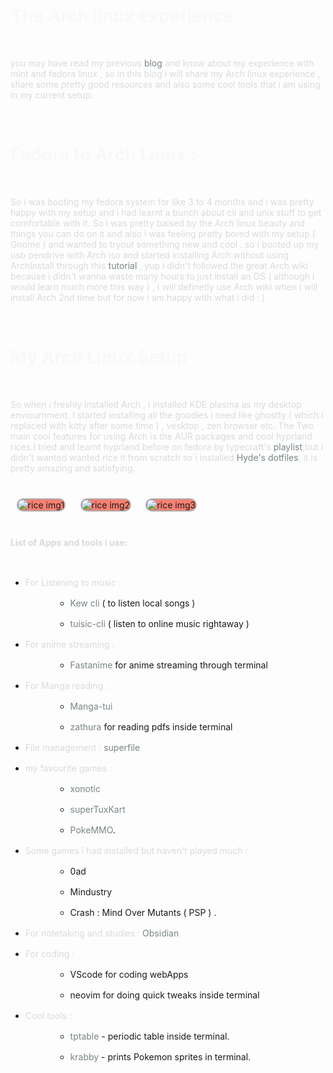 <br>


   <meta name="twitter:card" content="summary">
   <meta name="twitter:url" content="https://pikachusite.vercel.app">
   <meta name="twitter:title" content="The Pikachu">
   <meta name="twitter:description" content="My Arch Linux Experience">
   <meta name="twitter:image" content="/hyprwm3.png">


   <link rel="canonical" href="https://pikachusite.vercel.app">
   <meta name="theme-color" content="#111111">
   <meta name="mobile-web-app-capable" content="yes">
   <meta name="apple-mobile-web-app-capable" content="yes">

# The Arch linux experience 

<br>

you may have read my previous [blog](https://pikachusite.vercel.app/blogs/LinuxExp) and know about my experience with mint and fedora linux , so in this blog i will share my Arch linux experience , share some pretty good resources and also some cool tools that i am using in my current setup.


<br>

# Fedora to Arch Linux :

<br>

So i was booting my fedora system for like 3 to 4 months and i was pretty happy with my setup and i had learnt a bunch about cli and unix stuff to get comfortable with it. So i was pretty baised by the Arch linux beauty and things you can do on it and also i was feeling pretty bored with my setup ( Gnome ) and wanted to tryout something new and cool . so i booted up my usb pendrive with Arch iso and started installing Arch without using ArchInstall through this [tutorial](https://youtu.be/68z11VAYMS8?si=2Ncje1U8UHky9T8L) , yup i didn't followed the great Arch wiki because i didn't wanna waste many hours to just install an OS ( although i would learn much more this way ) , i will definetly use Arch wiki when i will install Arch 2nd time but for now i am happy with what i did : ) 

<br>

# My Arch Linux Setup : 

<br>

So when i freshly installed Arch , i installed KDE plasma as my desktop enviournment. I started installing all the goodies i need like ghostty ( which i replaced with kitty after some time ) , vesktop , zen browser etc. The Two main cool features for using Arch is the AUR packages and cool hyprland rices.I tried and learnt hyprland before on fedora by typecraft's [playlist](https://youtube.com/playlist?list=PLsz00TDipIfeDrFeSA56W1wPrYYg_Kd-b&si=1v_8W2UjE6cDv-zS),but i didn't wanted wanted rice it from scratch so i installed [Hyde's dotfiles](https://github.com/Hyde-project/hyde), it is pretty amazing and satisfying. 


<br>

<img alt="rice img1" src="/hyprwm1.png">
<img alt="rice img2" src="/hyprwm2.png">
<img alt="rice img3" src="/hyprwm3.png">

<br>
<br>

**List of Apps and tools i use:**

<br>

- For Listening to music : 
    - [Kew cli](https://github.com/ravachol/kew?tab=readme-ov-file) ( to listen local songs ) 
    - [tuisic-cli](https://github.com/Dark-Kernel/tuisic) ( listen to online music rightaway )

- For anime streaming :
    - [Fastanime](https://github.com/Benexl/FastAnime) for anime streaming through terminal   

- For Manga reading : 
    - [Manga-tui](https://github.com/josueBarretogit/manga-tui)
    - [zathura](https://github.com/pwmt/zathura) for reading pdfs inside terminal

- File management : [superfile](https://github.com/yorukot/superfile?tab=readme-ov-file#hotkeys)

- my favourite games :
    - [xonotic](https://xonotic.org/) 
    - [superTuxKart](https://supertuxkart.net/Main_Page)
    - [PokeMMO](https://pokemmo.com/en/).

- Some games i had installed but haven't played much :
    - 0ad 
    - Mindustry 
    - Crash : Mind Over Mutants ( PSP ) . 
 
- For notetaking and studies : [Obsidian](https://obsidian.md/)

- For coding : 
    - VScode for coding webApps 
    - neovim for doing quick tweaks inside terminal

- Cool tools : 
    - [tptable](https://github.com/velorek1/terminalperiodictable) -  periodic table inside terminal. 
    - [krabby](https://github.com/yannjor/krabby) - prints Pokemon sprites in terminal.



<br>





<style>
    h1{
        color: rgb(248, 248, 248);
    }

    p{
        color: rgb(215, 219, 222);
    }

    img{
        max-width: 100%;
        max-height: 60vh;
        background-color: salmon;
        border-radius: 15px;
        object-position: center;
        margin: 1vw;
        border: 2px solid rgb(175, 170, 170);
}
a{
    text-decoration: none;
    color: rgb(121, 132, 132);
  }

  ul li {
    margin: 1rem 0;
  }

  ul li ul li {
    margin-left: 3rem;
  }
</style>

















